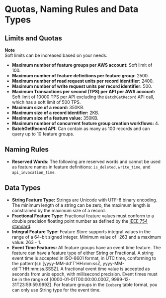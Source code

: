 # Quotas, Naming Rules and Data Types<a name="feature-store-quotas"></a>

## Limits and Quotas<a name="feature-store-limits-quotas"></a>
**Note**  
Soft limits can be increased based on your needs\.
+  **Maximum number of feature groups per AWS account:** Soft limit of 100\.
+  **Maximum number of feature definitions per feature group:** 2500\.
+  **Maximum number of read request units per record identifier:** 2400\.
+  **Maximum number of write request units per record identifier:** 500\.
+  **Maximum Transactions per second \(TPS\) per API per AWS account:** Soft limit of 10000 TPS per API excluding the `BatchGetRecord` API call, which has a soft limit of 500 TPS\.
+  **Maximum size of a record:** 350KB\.
+  **Maximum size of a record identifier:** 2KB\. 
+  **Maximum size of a feature value:** 350KB\.
+ **Maximum number of concurrent feature group creation workflows:** 4\.
+ **BatchGetRecord API:** Can contain as many as 100 records and can query up to 10 feature groups\. 

## Naming Rules<a name="feature-store-naming-rules"></a>
+  **Reserved Words:** The following are reserved words and cannot be used as feature names in feature definitions: `is_deleted`, `write_time`, and `api_invocation_time`\. 

## Data Types<a name="feature-store-data-types"></a>
+  **String Feature Type:** Strings are Unicode with UTF\-8 binary encoding\. The minimum length of a string can be zero, the maximum length is constrained by the maximum size of a record\. 
+  **Fractional Feature Type:** Fractional feature values must conform to a double precision floating point number as defined by the [IEEE 754 standard](https://en.wikipedia.org/wiki/IEEE_754)\. 
+  **Integral Feature Type:** Feature Store supports integral values in the range of a 64\-bit signed integer\. Minimum value of \-263 and a maximum value: 263 \- 1\. 
+  **Event Time Features:** All feature groups have an event time feature\. The feature can have a feature type of either String or Fractional\. A string event time is accepted in ISO\-8601 format, in UTC time, conforming to the pattern\(s\): \[yyyy\-MM\-dd'T'HH:mm:ssZ, yyyy\-MM\-dd'T'HH:mm:ss\.SSSZ\]\. A fractional event time value is accepted as seconds from unix epoch, with millisecond precision\. Event times must be in the range of \[0000\-01\-01T00:00:00\.000Z, 9999\-12\-31T23:59:59\.999Z\]\. For feature groups in the `Iceberg` table format, you can only use String type for the event time\. 
